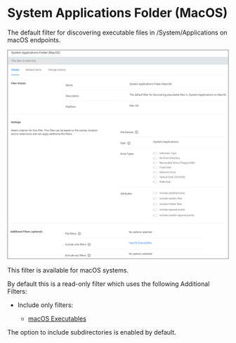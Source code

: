 [title]: # (System App Folder)
[tags]: # (filter types)
[priority]: # (6)
# System Applications Folder (MacOS)

The default filter for discovering executable files in /System/Applications on macOS endpoints.

![system apps](images/sys-app-folder-1.png "System Applications Folder (MacOS)")

This filter is available for macOS systems.

By default this is a read-only filter which uses the following Additional Filters:

* Include only filters:

  * [macOS Executables](macos-exec.md)

The option to include subdirectories is enabled by default.
